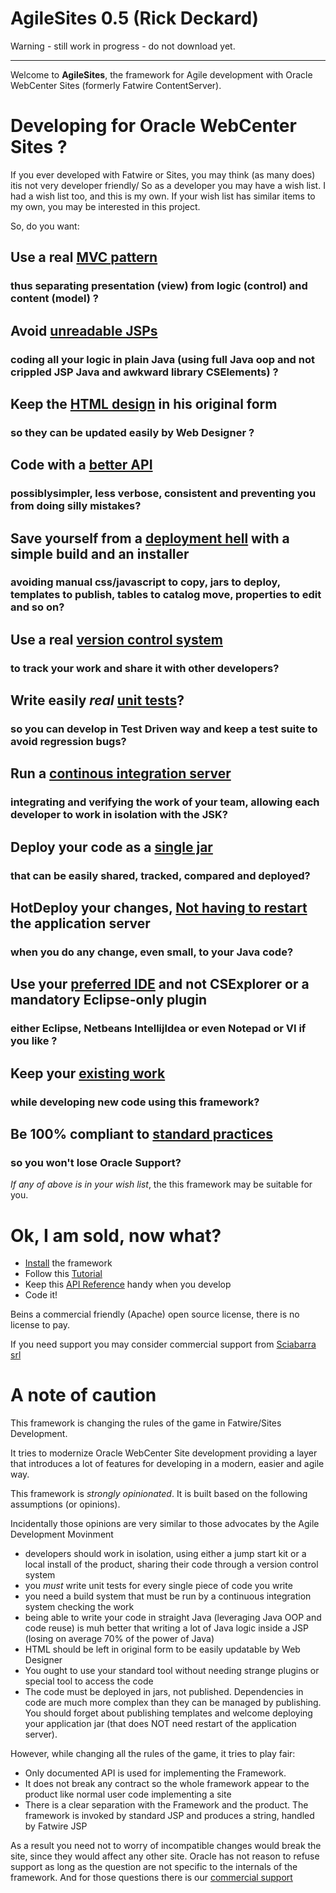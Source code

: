 # AgileSites 0.5 (Rick Deckard)

Warning - still work in progress - do not download yet.

-----

Welcome to **AgileSites**, the framework for Agile development with Oracle WebCenter Sites (formerly Fatwire ContentServer).

# Developing for Oracle  WebCenter Sites ?

If you ever developed with Fatwire or Sites, you may think (as many does) itis not very developer friendly/
So as a developer you may  have a wish list. I had a wish list too, and this is my own.
If your wish list has similar items to my own, you may be interested in this project.

So, do you want:

## Use a __real__ [MVC pattern](/doc/Features.md#MVC)  

### thus separating presentation (view) from logic (control) and content (model) ?

## Avoid [unreadable JSPs](/doc/Features.md#NoJSP) 

### coding all your logic in plain Java (using full Java oop and not crippled JSP Java and awkward library CSElements) ?

## Keep the [HTML design](/doc/Features.md#HTML) in his original form 

### so they can be updated easily by Web Designer ?

## Code with a [better API](/doc/Features.md#API)

### possiblysimpler, less verbose, consistent and preventing you from doing silly mistakes?

## Save yourself from a [deployment hell](/doc/Features.md#Deploy) with a simple build and an installer

### avoiding manual  css/javascript to copy, jars to deploy, templates to publish, tables to catalog move, properties to edit and so on?

## Use a real [version control system](/doc/Features.md#VCS) 

### to track your work and share it with other developers?

## Write easily *real* [unit tests](/doc/Features.md#UnitTest)?

### so you can develop in Test Driven way and keep a test suite to avoid regression bugs?

## Run a [continous integration server](/doc/Features.md#CI) 

### integrating and verifying the work of your team, allowing each developer to work in isolation with the JSK?

## Deploy your code as a [single jar](/doc/Features.md#Jar) 

### that can be easily shared, tracked, compared and deployed?

##  HotDeploy your changes, [Not having to restart](/doc/Features.md#HotDeploy) the application server 

### when you do any change, even small, to your Java code?

## Use your [preferred IDE](/doc/Features.md#IDE) and not CSExplorer or a mandatory Eclipse-only plugin

### either  Eclipse, Netbeans IntellijIdea or even Notepad or VI if you like ?

## Keep your [existing work](/doc/Features.md#Compatible) 

### while developing new code using this framework?

## Be 100% compliant to [standard practices](/doc/Features.md#Support) 

### so you won't lose Oracle Support?

*If any of above is in your wish list*, the this framework may be suitable for you.

# Ok, I am sold, now what?

- [Install](/doc/Install.md) the framework
- Follow this [Tutorial](/doc/Tutorial.md) 
- Keep this [API Reference](/doc/Reference.md) handy when you develop
- Code it!

Beins a commercial friendly (Apache) open source license, there is no license to pay.

If you need support you may consider commercial support from [Sciabarra srl](http://www.sciabarra.com/fatwire)

# A note of caution

This framework is changing the rules of the game in Fatwire/Sites Development. 

It tries to modernize Oracle WebCenter Site development providing a layer that introduces a lot of features for developing in a modern, easier and agile way. 

This framework is *strongly opinionated*. It is built based on the following assumptions (or opinions). 

Incidentally those opinions are very similar to those advocates by the Agile Development Movinment

- developers should work in isolation, using either a jump start kit or a local install of the product, sharing their code through a version control system
- you *must*  write unit tests for every single piece of code you write
- you need a build system that must be run by a continuous integration system checking the work
- being able to write your code in straight Java (leveraging Java OOP and code reuse) is muh better that writing a lot of Java logic inside a JSP (losing on average 70% of the power of Java)
- HTML should be left in  original form to be easily updatable by Web Designer 
- You ought to use your standard tool without needing strange plugins or special tool to access the code
- The code must be deployed in jars, not published. Dependencies in code are much more complex than they can be managed by publishing. You should forget about publishing templates and welcome deploying your application jar (that does NOT need restart of the application server).

However, while changing all the rules of the game, it tries to play fair:

- Only documented API is used for implementing the Framework. 
- It does not break any contract so the whole framework appear to the product like normal user code implementing a site
- There is a clear separation with the Framework and the product. The framework is invoked by standard JSP and produces a string, handled by Fatwire JSP

As a result you need not to worry of incompatible changes would break the site, since they would affect any other site.
Oracle has not reason to refuse support as long as the question are not specific to the internals of the framework. 
And for those questions there is our [commercial support](http:/www.sciabarra.com/fatwire/)

